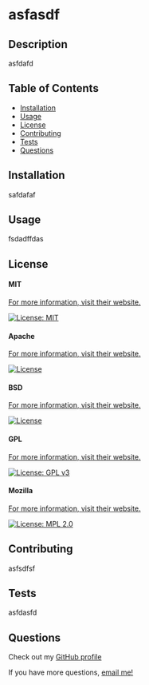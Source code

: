 # asfasdf


## Description

asfdafd


## Table of Contents

* [Installation](#installation)
* [Usage](#usage)
* [License](#License)
* [Contributing](#contributing)
* [Tests](#tests)
* [Questions](#Questions)

## Installation

safdafaf

## Usage 

fsdadffdas


## License


#### **MIT**

[For more information, visit their website.](https://opensource.org/licenses/MIT)

[![License: MIT](https://img.shields.io/badge/License-MIT-yellow.svg)](https://opensource.org/licenses/MIT)

#### **Apache**

[For more information, visit their website.](https://opensource.org/licenses/Apache-2.0)

[![License](https://img.shields.io/badge/License-Apache_2.0-blue.svg)](https://opensource.org/licenses/Apache-2.0)

#### **BSD**

[For more information, visit their website.](https://opensource.org/licenses/BSD-3-Clause)

[![License](https://img.shields.io/badge/License-BSD_3--Clause-blue.svg)](https://opensource.org/licenses/BSD-3-Clause)

#### **GPL**

[For more information, visit their website.](https://www.gnu.org/licenses/gpl-3.0)

[![License: GPL v3](https://img.shields.io/badge/License-GPLv3-blue.svg)](https://www.gnu.org/licenses/gpl-3.0)

#### **Mozilla**

[For more information, visit their website.](https://opensource.org/licenses/MPL-2.0)

[![License: MPL 2.0](https://img.shields.io/badge/License-MPL_2.0-brightgreen.svg)](https://opensource.org/licenses/MPL-2.0)

        

## Contributing 
asfsdfsf

## Tests 
asfdasfd

## Questions
Check out my [GitHub profile](https://github.com/asdfasfd)

If you have more questions, [email me!](<asfasfd>)

    